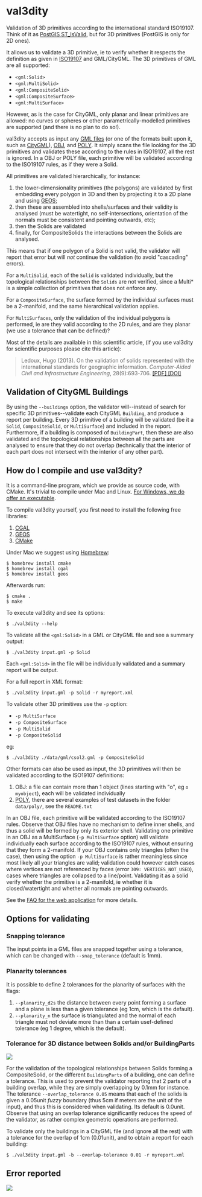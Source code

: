 # val3dity

Validation of 3D primitives according to the international standard ISO19107.
Think of it as [PostGIS ST_IsValid](http://postgis.net/docs/ST_IsValid.html), but for 3D primitives (PostGIS is only for 2D ones).

It allows us to validate a 3D primitive, ie to verify whether it respects the definition as given in [ISO19107](http://www.iso.org/iso/catalogue_detail.htm?csnumber=26012) and GML/CityGML.
The 3D primitives of GML are all supported:

  - `<gml:Solid>`
  - `<gml:MultiSolid>`
  - `<gml:CompositeSolid>`
  - `<gml:CompositeSurface>` 
  - `<gml:MultiSurface>`

However, as is the case for CityGML, only planar and linear primitives are allowed: no curves or spheres or other parametrically-modelled primitives are supported (and there is no plan to do so!).

val3dity accepts as input any [GML files](https://en.wikipedia.org/wiki/Geography_Markup_Language) (or one of the formats built upon it, such as [CityGML](http://www.citygml.org)), [OBJ](https://en.wikipedia.org/wiki/Wavefront_.obj_file), and [POLY](http://wias-berlin.de/software/tetgen/1.5/doc/manual/manual006.html#ff_poly).
It simply scans the file looking for the 3D primitives and validates these according to the rules in ISO19107, all the rest is ignored. 
In a OBJ or POLY file, each primitive will be validated according to the ISO19107 rules, as if they were a Solid.

All primitives are validated hierarchically, for instance:

  1. the lower-dimensionality primitives (the polygons) are validated by first embedding every polygon in 3D and then by projecting it to a 2D plane and using [GEOS](http://trac.osgeo.org/geos/);
  1. then these are assembled into shells/surfaces and their validity is analysed (must be watertight, no self-intersections, orientation of the normals must be consistent and pointing outwards, etc);
  1. then the Solids are validated
  1. finally, for CompositeSolids the interactions between the Solids are analysed.

This means that if one polygon of a Solid is not valid, the validator will report that error but will *not* continue the validation (to avoid "cascading" errors). 

For a `MultiSolid`, each of the `Solid` is validated individually, but the topological relationships between the `Solids` are not verified, since a Multi* is a simple collection of primitives that does not enforce any.

For a `CompositeSurface`, the surface formed by the individual surfaces must be a 2-manifold, and the same hierarchical validation applies.

For `MultiSurfaces`, only the validation of the individual polygons is performed, ie are they valid according to the 2D rules, and are they planar (we use a tolerance that can be defined)?

Most of the details are available in this scientific article, (if you use val3dity for scientific purposes please cite this article):

> Ledoux, Hugo (2013). On the validation of solids represented with the
international standards for geographic information. *Computer-Aided Civil and Infrastructure Engineering*, 28(9):693-706. [ [PDF] ](https://3d.bk.tudelft.nl/hledoux/pdfs/13_cacaie.pdf) [ [DOI] ](http://dx.doi.org/10.1111/mice.12043)


## Validation of CityGML Buildings

By using the `--buildings` option, the validator will--instead of search for specific 3D primitives--validate each CityGML `Building`, and produce a report per building.
Every 3D primitive of a building will be validated (be it a `Solid`, `CompositeSolid`, or `MultiSurface`) and included in the report.
Furthermore, if a building is composed of `BuildingPart`, then these are also validated and the topological relationships between all the parts are analysed to ensure that they do not overlap (technically that the interior of each part does not intersect with the interior of any other part).


<!-- ## Web application

If you don't want to go through the troubles of compiling and/or installing val3dity, we suggest you use the [web application](http://geovalidation.bk.tudelft.nl/val3dity). 
You upload your file to our server and get a validation report back.
We delete the file as soon as it has been validated.
However, a file is limited to 50MB.
 -->

## How do I compile and use val3dity?

It is a command-line program, which we provide as source code, with CMake.
It's trivial to compile under Mac and Linux.
[For Windows, we do offer an executable](https://github.com/tudelft3d/val3dity/releases).

To compile val3dity yourself, you first need to install the following free libraries:

  1. [CGAL](http://www.cgal.org)
  1. [GEOS](http://trac.osgeo.org/geos/) 
  1. [CMake](http://www.cmake.org)

Under Mac we suggest using [Homebrew](http://brew.sh/):

    $ homebrew install cmake 
    $ homebrew install cgal
    $ homebrew install geos

Afterwards run:

    $ cmake .
    $ make
    
To execute val3dity and see its options:

    $ ./val3dity --help
    
To validate all the `<gml:Solid>` in a GML or CityGML file and see a summary output:

    $ ./val3dity input.gml -p Solid

Each `<gml:Solid>` in the file will be individually validated and a summary report will be output. 

For a full report in XML format:

    $ ./val3dity input.gml -p Solid -r myreport.xml

To validate other 3D primitives use the `-p` option:

  - `-p MultiSurface`
  - `-p CompositeSurface`
  - `-p MultiSolid`
  - `-p CompositeSolid`

eg:

    $ ./val3dity ./data/gml/csol2.gml -p CompositeSolid


Other formats can also be used as input, the 3D primitives will then be validated according to the ISO19107 definitions:

  1. OBJ: a file can contain more than 1 object (lines starting with "o", eg `o myobject`), each will be validated individually
  1. [POLY](http://wias-berlin.de/software/tetgen/1.5/doc/manual/manual006.html#ff_poly), there are several examples of test datasets in the folder `data/poly/`, see the `README.txt`

In an OBJ file, each primitive will be validated according to the ISO19107 rules. 
Observe that OBJ files have no mechanism to define inner shells, and thus a solid will be formed by only its exterior shell.
Validating one primitive in an OBJ as a MultiSurface (`-p MultiSurface` option) will validate individually each surface according to the ISO19107 rules, without ensuring that they form a 2-manifold.
If your OBJ contains only triangles (often the case), then using the option `-p MultiSurface` is rather meaningless since most likely all your triangles are valid; validation could however catch cases where vertices are not referenced by faces (error `309: VERTICES_NOT_USED`), cases where triangles are collapsed to a line/point.
Validating it as a solid verify whether the primitive is a 2-manifold, ie whether it is closed/watertight and whether all normals are pointing outwards.

See the [FAQ for the web application](http://geovalidation.bk.tudelft.nl/val3dity/faq) for more details.


## Options for validating

### Snapping tolerance

The input points in a GML files are snapped together using a tolerance, which can be changed with `--snap_tolerance` (default is 1mm).

### Planarity tolerances

It is possible to define 2 tolerances for the planarity of surfaces with the flags: 

  1. `--planarity_d2s` the distance between every point forming a surface and a plane is less than a given tolerance (eg 1cm, which is the default).
  1. `--planarity_n` the surface is triangulated and the normal of each triangle must not deviate more than than a certain usef-defined tolerance (eg 1 degree, which is the default).

### Tolerance for 3D distance between Solids and/or BuildingParts

![](/ressources/help/vcsol_2.png)

For the validation of the topological relationships between Solids forming a CompositeSolid, or the different `BuildingParts` of a building, one can define a tolerance.
This is used to prevent the validator reporting that 2 parts of a building overlap, while they are simply overlapping by 0.1mm for instance.
The tolerance `--overlap_tolerance 0.05` means that each of the solids is given a 0.05unit *fuzzy* boundary (thus 5cm if meters are the unit of the input), and thus this is considered when validating.
Its default is 0.0unit.
Observe that using an overlap tolerance significantly reduces the speed of the validator, as rather complex geometric operations are performed.

To validate only the buildings in a CityGML file (and ignore all the rest) with a tolerance for the overlap of 1cm (0.01unit), and to obtain a report for each building:

    $ ./val3dity input.gml -b --overlap-tolerance 0.01 -r myreport.xml


## Error reported 

![](/ressources/help/errorcodes.png)

<!-- (a description of each error is available [here](https://github.com/tudelft3d/val3dity/blob/master/errors_description/errors_description.md)) -->


